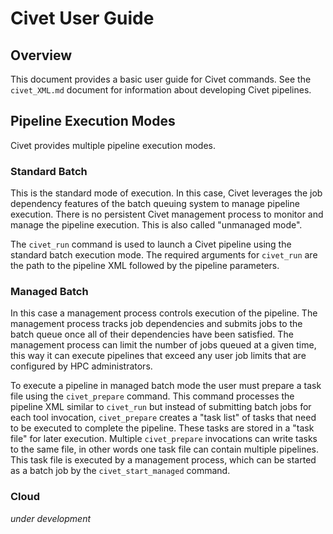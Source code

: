 # Civet User Guide

## Overview

This document provides a basic user guide for Civet commands. See the 
`civet_XML.md` document for information about developing Civet 
pipelines. 

## Pipeline Execution Modes

Civet provides multiple pipeline execution modes. 

### Standard Batch

This is the standard mode of execution. In this case, Civet leverages 
the job dependency features of the batch queuing system to manage 
pipeline execution. There is no persistent Civet management process
to monitor and manage the pipeline execution. This is also called 
"unmanaged mode".

The `civet_run` command is used to launch a Civet pipeline using the 
standard batch execution mode. The required arguments for `civet_run` 
are the path to the pipeline XML followed by the pipeline parameters.

### Managed Batch

In this case a management process controls execution of the pipeline. 
The management process tracks job dependencies and submits jobs to the 
batch queue once all of their dependencies have been satisfied. The 
management process can limit the number of jobs queued at a given time, 
this way it can execute pipelines that exceed any user job limits 
that are configured by HPC administrators.

To execute a pipeline in managed batch mode the user must prepare a 
task file using the `civet_prepare` command.  This command processes 
the pipeline XML similar to `civet_run` but instead of submitting 
batch jobs for each tool invocation, `civet_prepare` creates a "task 
list" of tasks that need to be executed to complete the pipeline. These 
tasks are stored in a "task file" for later execution.  Multiple 
`civet_prepare` invocations can write tasks to the same file, in other 
words one task file can contain multiple pipelines. This task file is
executed by a management process, which can be started as a batch job 
by the `civet_start_managed` command.

### Cloud

_under development_